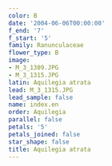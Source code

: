 ```yaml
---
color: B
date: '2004-06-06T00:00:00'
f_end: '7'
f_start: '5'
family: Ranunculaceae
flower_type: B
image:
- M_3_1309.JPG
- M_3_1315.JPG
latin: Aquilegia atrata
lead: M_3_1315.JPG
lead_sample: false
name: index.en
order: Aquilegia
parallel: false
petals: '5'
petals_joined: false
star_shape: false
title: Aquilegia atrata
---
```

